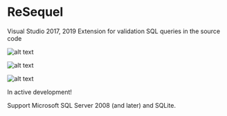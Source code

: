 # ReSequel
Visual Studio 2017, 2019 Extension for validation SQL queries in the source code

![alt text](https://github.com/lsoft/ReSequel/blob/master/demo0.png)

![alt text](https://github.com/lsoft/ReSequel/blob/master/demo1.png)

![alt text](https://github.com/lsoft/ReSequel/blob/master/demo2.png)

In active development!

Support Microsoft SQL Server 2008 (and later) and SQLite.
